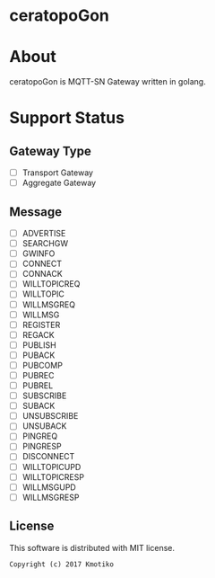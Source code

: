 ceratopoGon
=======================================


# About

ceratopoGon is MQTT-SN Gateway written in golang.


# Support Status

## Gateway Type

 - [ ] Transport Gateway
 - [ ] Aggregate Gateway

## Message

 - [ ] ADVERTISE
 - [ ] SEARCHGW
 - [ ] GWINFO
 - [ ] CONNECT
 - [ ] CONNACK
 - [ ] WILLTOPICREQ
 - [ ] WILLTOPIC
 - [ ] WILLMSGREQ
 - [ ] WILLMSG
 - [ ] REGISTER
 - [ ] REGACK
 - [ ] PUBLISH
 - [ ] PUBACK
 - [ ] PUBCOMP
 - [ ] PUBREC
 - [ ] PUBREL
 - [ ] SUBSCRIBE
 - [ ] SUBACK
 - [ ] UNSUBSCRIBE
 - [ ] UNSUBACK
 - [ ] PINGREQ
 - [ ] PINGRESP
 - [ ] DISCONNECT
 - [ ] WILLTOPICUPD
 - [ ] WILLTOPICRESP
 - [ ] WILLMSGUPD
 - [ ] WILLMSGRESP

## License

 This software is distributed with MIT license.

 ```
 Copyright (c) 2017 Kmotiko
 ```
